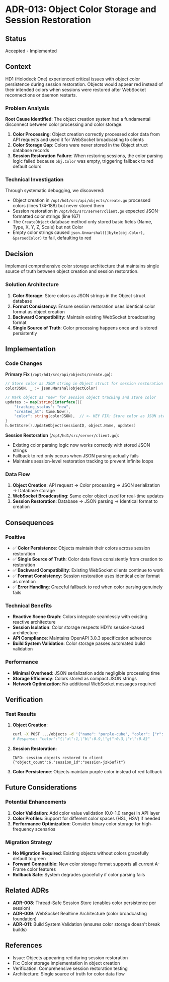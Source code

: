 # ADR-013: Object Color Storage and Session Restoration

## Status
Accepted - Implemented

## Context

HD1 (Holodeck One) experienced critical issues with object color persistence during session restoration. Objects would appear red instead of their intended colors when sessions were restored after WebSocket reconnections or daemon restarts.

### Problem Analysis

**Root Cause Identified**: The object creation system had a fundamental disconnect between color processing and color storage:

1. **Color Processing**: Object creation correctly processed color data from API requests and used it for WebSocket broadcasting to clients
2. **Color Storage Gap**: Colors were never stored in the Object struct database records
3. **Session Restoration Failure**: When restoring sessions, the color parsing logic failed because `obj.Color` was empty, triggering fallback to red default colors

### Technical Investigation

Through systematic debugging, we discovered:

- Object creation in `/opt/hd1/src/api/objects/create.go` processed colors (lines 174-188) but never stored them
- Session restoration in `/opt/hd1/src/server/client.go` expected JSON-formatted color strings (line 167)
- The `CreateObject` database method only stored basic fields (Name, Type, X, Y, Z, Scale) but not Color
- Empty color strings caused `json.Unmarshal([]byte(obj.Color), &parsedColor)` to fail, defaulting to red

## Decision

Implement comprehensive color storage architecture that maintains single source of truth between object creation and session restoration.

### Solution Architecture

1. **Color Storage**: Store colors as JSON strings in the Object struct database
2. **Format Consistency**: Ensure session restoration uses identical color format as object creation
3. **Backward Compatibility**: Maintain existing WebSocket broadcasting format
4. **Single Source of Truth**: Color processing happens once and is stored persistently

## Implementation

### Code Changes

**Primary Fix** (`/opt/hd1/src/api/objects/create.go`):
```go
// Store color as JSON string in Object struct for session restoration
colorJSON, _ := json.Marshal(objectColor)

// Mark object as "new" for session object tracking and store color
updates := map[string]interface{}{
    "tracking_status": "new",
    "created_at": time.Now(),
    "color": string(colorJSON),  // <- KEY FIX: Store color as JSON string
}
h.GetStore().UpdateObject(sessionID, object.Name, updates)
```

**Session Restoration** (`/opt/hd1/src/server/client.go`):
- Existing color parsing logic now works correctly with stored JSON strings
- Fallback to red only occurs when JSON parsing actually fails
- Maintains session-level restoration tracking to prevent infinite loops

### Data Flow

1. **Object Creation**: API request → Color processing → JSON serialization → Database storage
2. **WebSocket Broadcasting**: Same color object used for real-time updates
3. **Session Restoration**: Database → JSON parsing → Identical format to creation

## Consequences

### Positive

- ✅ **Color Persistence**: Objects maintain their colors across session restoration
- ✅ **Single Source of Truth**: Color data flows consistently from creation to restoration
- ✅ **Backward Compatibility**: Existing WebSocket clients continue to work
- ✅ **Format Consistency**: Session restoration uses identical color format as creation
- ✅ **Error Handling**: Graceful fallback to red when color parsing genuinely fails

### Technical Benefits

- **Reactive Scene Graph**: Colors integrate seamlessly with existing reactive architecture
- **Session Isolation**: Color storage respects HD1's session-based architecture  
- **API Compliance**: Maintains OpenAPI 3.0.3 specification adherence
- **Build System Validation**: Color storage passes automated build validation

### Performance

- **Minimal Overhead**: JSON serialization adds negligible processing time
- **Storage Efficiency**: Colors stored as compact JSON strings
- **Network Optimization**: No additional WebSocket messages required

## Verification

### Test Results

1. **Object Creation**: 
   ```bash
   curl -X POST .../objects -d '{"name": "purple-cube", "color": {"r": 0.8, "g": 0.3, "b": 0.9, "a": 1.0}}'
   # Response: "color":"{\"a\":1,\"b\":0.9,\"g\":0.3,\"r\":0.8}"
   ```

2. **Session Restoration**:
   ```
   INFO: session objects restored to client {"object_count":6,"session_id":"session-jzk6uf7t"}
   ```

3. **Color Persistence**: Objects maintain purple color instead of red fallback

## Future Considerations

### Potential Enhancements

1. **Color Validation**: Add color value validation (0.0-1.0 range) in API layer
2. **Color Profiles**: Support for different color spaces (HSL, HSV) if needed
3. **Performance Optimization**: Consider binary color storage for high-frequency scenarios

### Migration Strategy

- **No Migration Required**: Existing objects without colors gracefully default to green
- **Forward Compatible**: New color storage format supports all current A-Frame color features
- **Rollback Safe**: System degrades gracefully if color parsing fails

## Related ADRs

- **ADR-008**: Thread-Safe Session Store (enables color persistence per session)
- **ADR-009**: WebSocket Realtime Architecture (color broadcasting foundation)
- **ADR-011**: Build System Validation (ensures color storage doesn't break builds)

## References

- Issue: Objects appearing red during session restoration
- Fix: Color storage implementation in object creation
- Verification: Comprehensive session restoration testing
- Architecture: Single source of truth for color data flow